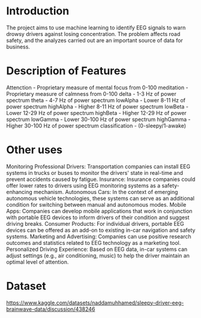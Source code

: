 # Introduction
The project aims to use machine learning to identify EEG signals to warn drowsy drivers against losing concentration. 
The problem affects road safety, and the analyzes carried out are an important source of data for business.

# Description of Features

Attenction - Proprietary measure of mental focus from 0-100
meditation - Proprietary measure of calmness from 0-100
delta - 1-3 Hz of power spectrum
theta - 4-7 Hz of power spectrum
lowAlpha - Lower 8-11 Hz of power spectrum
highAlpha - Higher 8-11 Hz of power spectrum
lowBeta - Lower 12-29 Hz of power spectrum
highBeta - Higher 12-29 Hz of power spectrum
lowGamma - Lower 30-100 Hz of power spectrum
highGamma - Higher 30-100 Hz of power spectrum
classification - (0-sleepy/1-awake)

# Other uses

Monitoring Professional Drivers: Transportation companies can install EEG systems in trucks or buses to monitor the drivers' state in real-time and prevent accidents caused by fatigue.
Insurance: Insurance companies could offer lower rates to drivers using EEG monitoring systems as a safety-enhancing mechanism.
Autonomous Cars: In the context of emerging autonomous vehicle technologies, these systems can serve as an additional condition for switching between manual and autonomous modes.
Mobile Apps: Companies can develop mobile applications that work in conjunction with portable EEG devices to inform drivers of their condition and suggest driving breaks.
Consumer Products: For individual drivers, portable EEG devices can be offered as an add-on to existing in-car navigation and safety systems.
Marketing and Advertising: Companies can use positive research outcomes and statistics related to EEG technology as a marketing tool.
Personalized Driving Experience: Based on EEG data, in-car systems can adjust settings (e.g., air conditioning, music) to help the driver maintain an optimal level of attention.

# Dataset

https://www.kaggle.com/datasets/naddamuhhamed/sleepy-driver-eeg-brainwave-data/discussion/438246
